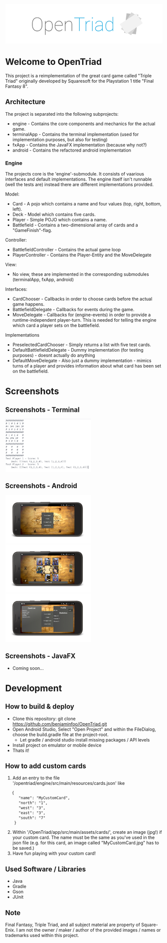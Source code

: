 <img src="/docs/banner.png">  

# Welcome to OpenTriad
This project is a reimplementation of the great card game called "Triple Triad" originally developed by Squaresoft for the Playstation 1 title "Final Fantasy 8". 

## Architecture
The project is separated into the following subprojects:
 * engine - Contains the core components and mechanics for the actual game. 
 * terminalApp - Contains the terminal implementation (used for implementation purposes, but also for testing)
 * fxApp - Contains the JavaFX implementation (because why not?)
 * android - Contains the refactored android implementation

### Engine
The projects core is the 'engine'-submodule. It consists of vaarious interfaces and default implementations.
The engine itself isn't runnable (well the tests are) instead there are different implementations provided.

Model:
 * Card - A pojo which contains a name and four values (top, right, bottom, left).
 * Deck - Model which contains five cards.
 * Player - Simple POJO which contains a name.
 * Battlefield - Contains a two-dimensional array of cards and a "GameFinish"-flag.
 
Controller: 
 * BattlefieldController - Contains the actual game loop
 * PlayerController - Contains the Player-Entity and the MoveDelegate
 
View: 
 * No view, these are implemented in the corresponding submodules (terminalApp, fxApp, android)

Interfaces:
* CardChooser - Callbacks in order to choose cards before the actual game happens.
* BattlefieldDelegate - Callbacks for events during the game.
* MoveDelegate - Callbacks for (engine-events) in order to provide a runtime-independent player-turn. This is needed for telling the engine which card a player sets on the battlefield.

Implementations
* PreselectedCardChooser - Simply returns a list with five test cards.
* DefaultBattlefieldDelegate - Dummy implementation (for testing purposes) - doesnt actually do anything
* DefaultMoveDelegate - Also just a dummy implementation - mimics turns of a player and provides information about what card has been set on the battlefield.


# Screenshots
## Screenshots - Terminal 
<img src="/docs/ingame_term.png" width="275"> 

## Screenshots - Android
<img src="/docs/main.jpg" width="275">    <img src="/docs/ingame.jpg" width="275">    <img src="/docs/menu.jpg" width="275">

## Screenshots - JavaFX
 * Coming soon...
  
# Development 

## How to build & deploy
 * Clone this repository: git clone https://github.com/benjaminfoo/OpenTriad.git
 * Open Android Studio, Select "Open Project" and within the FileDialog, choose the build.gradle file at the project-root.
   * Let gradle / android studio install missing packages / API levels
 * Install project on emulator or mobile device
 * Thats it!

## How to add custom cards
 1. Add an entry to the file '/opentriad/engine/src/main/resources/cards.json' like 
 ```
    {
       "name": "MyCustomCard",
       "north": "1",
       "west": "3",
       "east": "3",
       "south": "7"
     }
 ```
 2. Within '/OpenTriad/app/src/main/assets/cards/', create an image (jpg!) if your custom card. The name must be the same as you've used in the json file (e.g. for this card, an image called "MyCustomCard.jpg" has to be saved.)
 3. Have fun playing with your custom card!
 
## Used Software / Libraries
 * Java
 * Gradle 
 * Gson
 * JUnit
 
## Note
Final Fantasy, Triple Triad, and all subject material are property of Square-Enix. I am not the owner / maker / author of the provided images / names or trademarks used within this project.

